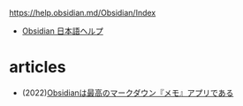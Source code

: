 <https://help.obsidian.md/Obsidian/Index>

* [Obsidian 日本語ヘルプ](https://publish.obsidian.md/help-ja/%E3%81%93%E3%81%93%E3%81%8B%E3%82%89%E3%81%AF%E3%81%98%E3%82%81%E3%82%8B)

# articles
* (2022)[Obsidianは最高のマークダウン『メモ』アプリである](https://pouhon.net/obsidian-introduction/5666/)
